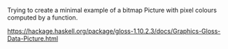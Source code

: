 
Trying to create a minimal example of a bitmap Picture with pixel colours computed by a function.

https://hackage.haskell.org/package/gloss-1.10.2.3/docs/Graphics-Gloss-Data-Picture.html
